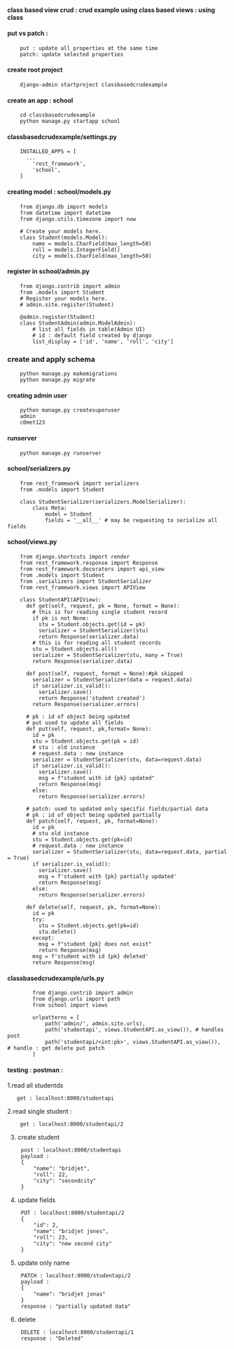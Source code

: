 #### class based view crud : crud example using class based views : using class

#### put vs patch : 

        put : update all properties at the same time 
        patch: update selected properties 

#### create root project

        django-admin startproject classbasedcrudexample

#### create an app : school

        cd classbasedcrudexample
        python manage.py startapp school

#### classbasedcrudexample/settings.py

        INSTALLED_APPS = [
          ...
            'rest_framework',
            'school',
        ]


#### creating model : school/models.py


        from django.db import models
        from datetime import datetime
        from django.utils.timezone import now

        # Create your models here.
        class Student(models.Model):
            name = models.CharField(max_length=50)
            roll = models.IntegerField()
            city = models.CharField(max_length=50)




#### register in school/admin.py 

        from django.contrib import admin
        from .models import Student
        # Register your models here.
        # admin.site.register(Student)

        @admin.register(Student)
        class StudentAdmin(admin.ModelAdmin):
            # list all fields in table(Admin UI)
            # id : default field created by django
            list_display = ['id', 'name', 'roll', 'city']



### create and apply schema

        python manage.py makemigrations
        python manage.py migrate

#### creating admin user

        python manage.py createsuperuser
        admin 
        c0met123

#### runserver

        python manage.py runserver

#### school/serializers.py

        from rest_framework import serializers
        from .models import Student

        class StudentSerializer(serializers.ModelSerializer):
            class Meta:
                model = Student
                fields = '__all__' # may be requesting to serialize all fields



#### school/views.py

        from django.shortcuts import render
        from rest_framework.response import Response
        from rest_framework.decorators import api_view
        from .models import Student
        from .serializers import StudentSerializer
        from rest_framework.views import APIView

        class StudentAPI(APIView):
          def get(self, request, pk = None, format = None):
            # this is for reading single student record
            if pk is not None:
              stu = Student.objects.get(id = pk)
              serializer = StudentSerializer(stu)
              return Response(serializer.data)
            # this is for reading all student records
            stu = Student.objects.all()
            serializer = StudentSerializer(stu, many = True)
            return Response(serializer.data)

          def post(self, request, format = None):#pk skipped
            serializer = StudentSerializer(data = request.data)
            if serializer.is_valid():
              serializer.save()
              return Response('student created')
            return Response(serializer.errors)

          # pk : id of object being updated
          # put used to update all fields	
          def put(self, request, pk,format= None):
            id = pk
            stu = Student.objects.get(pk = id)
            # stu : old instance
            # request.data : new instance
            serializer = StudentSerializer(stu, data=request.data)
            if serializer.is_valid():
              serializer.save()
              msg = f"student with id {pk} updated"
              return Response(msg)
            else:
              return Response(serializer.errors)

          # patch: used to updated only specific fields/partial data
          # pk : id of object being updated partially		
          def patch(self, request, pk, format=None):
            id = pk
            # stu old instance
            stu = Student.objects.get(pk=id)
            # request.data : new instance
            serializer = StudentSerializer(stu, data=request.data, partial = True)
            if serializer.is_valid():
              serializer.save()
              msg = f'student with {pk} partially updated'
              return Response(msg)
            else:
              return Response(serializer.errors)

          def delete(self, request, pk, format=None):
            id = pk
            try:
              stu = Student.objects.get(pk=id)
              stu.delete()
            except:
              msg = f"student {pk} does not exist"
              return Response(msg)
            msg = f'student with id {pk} deleted'
            return Response(msg)


#### classbasedcrudexample/urls.py

            from django.contrib import admin
            from django.urls import path
            from school import views

            urlpatterns = [
                path('admin/', admin.site.urls),
                path('studentapi', views.StudentAPI.as_view()),	# handles post
                path('studentapi/<int:pk>', views.StudentAPI.as_view()),  # handle : get delete put patch
            ]





#### testing : postman : 

1.read all studentds
 
       get : localhost:8000/studentapi 

2.read single student : 

        get : localhost:8000/studentapi/2

3. create student 

        post : localhost:8000/studentapi
        payload : 
        {
            "name": "bridjet",
            "roll": 22,
            "city": "secondcity"
        }

4. update fields

        PUT : localhost:8000/studentapi/2
        {
            "id": 2,
            "name": "bridjet jones",
            "roll": 23,
            "city": "new second city"
        }

5. update only name 

        PATCH : localhost:8000/studentapi/2
        payload : 
        {
            "name": "bridjet jonas"
        }
        response : "partially updated data"


6. delete 

        DELETE : localhost:8000/studentapi/1
        response : "Deleted"
